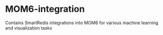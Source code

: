 # MOM6-integration
Contains SmartRedis integrations into MOM6 for various machine learning and visualization tasks

